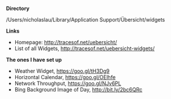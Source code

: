**Directory**

/Users/nicholaslau/Library/Application Support/Übersicht/widgets

**Links**

* Homepage: http://tracesof.net/uebersicht/
* List of all Widgets, http://tracesof.net/uebersicht-widgets/

**The ones I have set up**

* Weather Widget, https://goo.gl/tH3Dg9
* Horizontal Calendar, https://goo.gl/OElhfe
* Network Throughput, https://goo.gl/NJv6PL
* Bing Background Image of Day, http://bit.ly/2bc6QRc